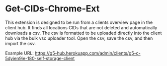 # Get-CIDs-Chrome-Ext
 This extension is designed to be run from a clients overview page in 
 the client hub. It finds all locations CIDs that are not deleted and 
 automatically downloads a csv. The csv is formatted to be uploaded directly
 into the client hub via the bulk vsc uploader tool. Open the csv, save the csv,
 and then import the csv.
 
 Example URL: https://g5-hub.herokuapp.com/admin/clients/g5-c-5dyien9ie-180-self-storage-client